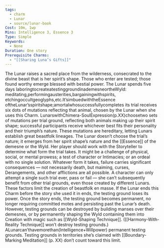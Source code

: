 ```yaml
---
tags:
  - charm
  - Lunar
  - source/lunar-book
Cost: 10m, 1wp
Mins: Intelligence 3, Essence 3
Type: Simple
Keywords:
  - None
Duration: One story
Prerequisite Charms:
  - "[[Sharing Luna’s Gifts]]"
---
```

The Lunar raises a sacred place from the wilderness, consecrated to the divine beast that is her spirit’s shape. Those who enter are tested; those found worthy emerge blessed with bestial power. The Lunar spends five days laboringtocreateatestinggroundinademesneortheWyld: meditating,performingausterities,bargainingwithspirits, etchingoccultgeoglyphs,etc.It’simbuedwiththeEssence oftheLunar’sspiritshape;amortalwhosuccessfullycompletes its trial receives six dots of mutations reflecting that animal, chosen by the Lunar when she uses this Charm. LunarswithChimera-SoulExpression(p.XX)choosetwo sets of mutations per trial ground, reflecting both animals making up their spirit shape; successful participants receive whichever best fits their personality and their triumph’s nature. These mutations are hereditary, letting Lunars establish great beastfolk lineages. The Lunar doesn’t choose the trial’s nature; it emerges from her spirit shape’s nature and the [[Essence]] of the demesne or the Wyld. Her player should work with the Storyteller to determine what form the trial takes. It might be a challenge of physical, social, or mental prowess; a test of character or Intimacies; or an ordeal with no single solution. Whatever form it takes, failure carries significant consequences — not necessarily death, but maiming, curses, Derangements, and other afflictions are all possible. A character can only attempt a single such trial ever, pass or fail — she can’t subsequently benefit from other trial grounds, even those created by different Lunars. These factors limit the creation of beastfolk en masse. If the Lunar ends this Charm before the story she used it in ends, the testing ground loses its power. Once the story ends, the testing ground becomes permanent, no longer requiring committed motes and persisting past the Lunar’s death. However, testing grounds can be destroyed by building manses over their demesnes, or by permanently shaping the Wyld containing them into Creation with magic such as [[Wyld-Shaping Technique]]. ([[Harmony-With-Reality Technique]] won’t destroy testing grounds.) ALunarcan’thavemorethan(Intelligence+Willpower) permanent testing grounds. Testing grounds in territories she’s claimed with [[Boundary-Marking Meditation]] (p. XX) don’t count toward this limit.